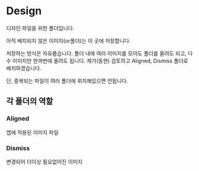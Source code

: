# Design
디자인 파일을 위한 폴더입니다.

아직 배치되지 않은 이미지(or폴더)는 이 곳에 저장합니다. 

저장하는 방식은 자유롭습니다. 
폴더 내에 여러 이미지를 모아도 폴더를 올려도 되고, 다수 이미지만 한꺼번에 올려도 됩니다. 
제가(동현) 검토하고 Aligned, Dismiss 폴더로 배치하겠습니다. 

단, 중복되는 파일이 여러 폴더에 위치해있으면 안됩니다. 

## 각 폴더의 역할
### Aligned
앱에 적용된 이미지 파일

### Dismiss
변경되어 더이상 필요없어진 이미지


